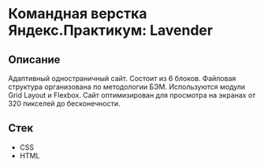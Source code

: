 # Командная верстка Яндекс.Практикум: Lavender

## Описание

Адаптивный одностраничный сайт. Состоит из 6 блоков. Файловая структура организована по методологии БЭМ. Используются модули Grid Layout и Flexbox. Сайт оптимизирован для просмотра на экранах от 320 пикселей до бесконечности.

## Стек

* CSS
* HTML